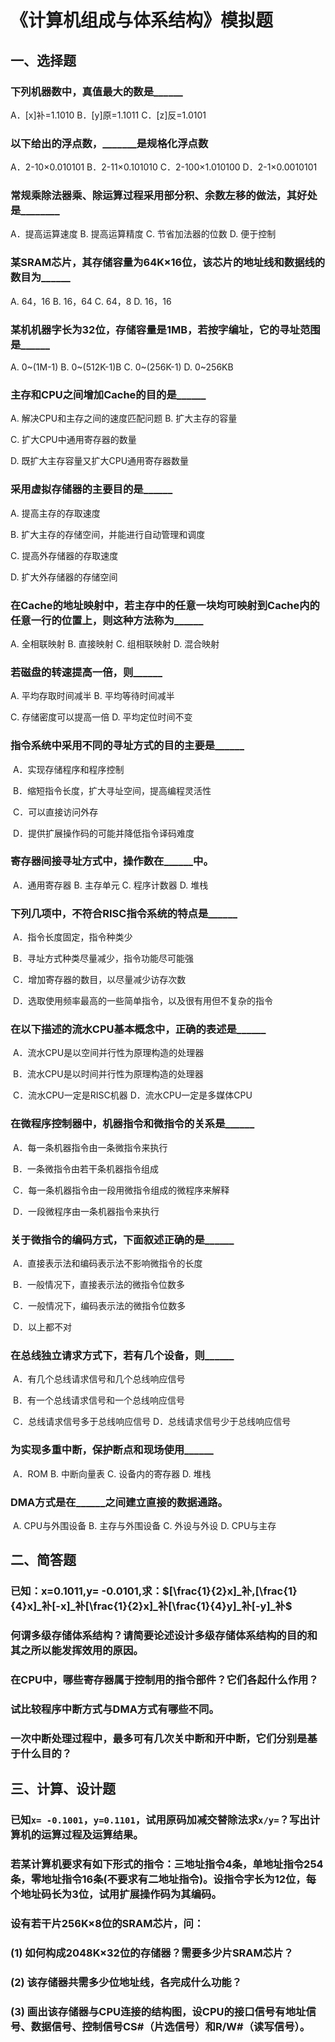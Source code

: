 # 《计算机组成与体系结构》模拟题

## 一、选择题

### 下列机器数中，真值最大的数是______

A．[x]补=1.1010    B．[y]原=1.1011     C．[z]反=1.0101

### 以下给出的浮点数，_______是规格化浮点数

A．2-10×0.010101  B．2-11×0.101010  C．2-100×1.010100 D．2-1×0.0010101

### 常规乘除法器乘、除运算过程采用部分积、余数左移的做法，其好处是________

A．提高运算速度  B. 提高运算精度   C. 节省加法器的位数  D. 便于控制

### 某SRAM芯片，其存储容量为64K×16位，该芯片的地址线和数据线的数目为______

A. 64，16      B. 16，64      C. 64，8       D. 16，16

### 某机机器字长为32位，存储容量是1MB，若按字编址，它的寻址范围是______

A. 0~(1M-1)    B. 0~(512K-1)B     C. 0~(256K-1)      D. 0~256KB

### 主存和CPU之间增加Cache的目的是______

A. 解决CPU和主存之间的速度匹配问题      B. 扩大主存的容量

C.   扩大CPU中通用寄存器的数量

D.  既扩大主存容量又扩大CPU通用寄存器数量

### 采用虚拟存储器的主要目的是______

A.   提高主存的存取速度       

B.    扩大主存的存储空间，并能进行自动管理和调度

C.    提高外存储器的存取速度

D.   扩大外存储器的存储空间

### 在Cache的地址映射中，若主存中的任意一块均可映射到Cache内的任意一行的位置上，则这种方法称为______

A. 全相联映射     B. 直接映射       C. 组相联映射     D. 混合映射

### 若磁盘的转速提高一倍，则______

A. 平均存取时间减半         B. 平均等待时间减半      

C. 存储密度可以提高一倍     D. 平均定位时间不变

### 指令系统中采用不同的寻址方式的目的主要是______

​    A．实现存储程序和程序控制

​    B．缩短指令长度，扩大寻址空间，提高编程灵活性

​    C．可以直接访问外存

​    D．提供扩展操作码的可能并降低指令译码难度

### 寄存器间接寻址方式中，操作数在______中。

​    A．通用寄存器    B. 主存单元          C. 程序计数器        D. 堆栈

### 下列几项中，不符合RISC指令系统的特点是______

​    A．指令长度固定，指令种类少

​    B．寻址方式种类尽量减少，指令功能尽可能强

​    C．增加寄存器的数目，以尽量减少访存次数

​    D．选取使用频率最高的一些简单指令，以及很有用但不复杂的指令

### 在以下描述的流水CPU基本概念中，正确的表述是______

​    A．流水CPU是以空间并行性为原理构造的处理器

​    B．流水CPU是以时间并行性为原理构造的处理器

​    C．流水CPU一定是RISC机器           D．流水CPU一定是多媒体CPU

### 在微程序控制器中，机器指令和微指令的关系是______

​    A．每一条机器指令由一条微指令来执行

​    B．一条微指令由若干条机器指令组成

​    C．每一条机器指令由一段用微指令组成的微程序来解释

​    D．一段微程序由一条机器指令来执行

### 关于微指令的编码方式，下面叙述正确的是______

​    A．直接表示法和编码表示法不影响微指令的长度

​    B．一般情况下，直接表示法的微指令位数多

​    C．一般情况下，编码表示法的微指令位数多

​    D．以上都不对

### 在总线独立请求方式下，若有几个设备，则______

​    A．有几个总线请求信号和几个总线响应信号

​    B．有一个总线请求信号和一个总线响应信号

​    C．总线请求信号多于总线响应信号        D．总线请求信号少于总线响应信号

### 为实现多重中断，保护断点和现场使用______

​    A．ROM      B. 中断向量表         C. 设备内的寄存器    D. 堆栈

### DMA方式是在______之间建立直接的数据通路。

​    A. CPU与外围设备 B. 主存与外围设备 C. 外设与外设     D. CPU与主存

## 二、简答题

### 已知：x=0.1011,y= -0.0101,求：$[\frac{1}{2}x]_补,[\frac{1}{4}x]_补[-x]_补[\frac{1}{2}x]_补[\frac{1}{4}y]_补[-y]_补$

### 何谓多级存储体系结构？请简要论述设计多级存储体系结构的目的和其之所以能发挥效用的原因。

### 在CPU中，哪些寄存器属于控制用的指令部件？它们各起什么作用？

### 试比较程序中断方式与DMA方式有哪些不同。

### 一次中断处理过程中，最多可有几次关中断和开中断，它们分别是基于什么目的？

## 三、计算、设计题

### 已知`x= -0.1001`，`y=0.1101`，试用原码加减交替除法求`x/y=`？写出计算机的运算过程及运算结果。

### 若某计算机要求有如下形式的指令：三地址指令4条，单地址指令254条，零地址指令16条(不要求有二地址指令)。设指令字长为12位，每个地址码长为3位，试用扩展操作码为其编码。

### 设有若干片256K×8位的SRAM芯片，问：

### (1)   如何构成2048K×32位的存储器？需要多少片SRAM芯片？

### (2)   该存储器共需多少位地址线，各完成什么功能？

### (3)   画出该存储器与CPU连接的结构图，设CPU的接口信号有地址信号、数据信号、控制信号CS#（片选信号）和R/W#（读写信号）。
